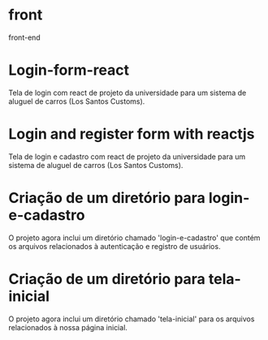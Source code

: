 # front
front-end
# Login-form-react
Tela de login com react de projeto da universidade para um sistema de aluguel de carros (Los Santos Customs).
# Login and register form with reactjs
Tela de login e cadastro com react de projeto da universidade para um sistema de aluguel de carros (Los Santos Customs).
# Criação de um diretório para login-e-cadastro
O projeto agora inclui um diretório chamado 'login-e-cadastro' que contém os arquivos relacionados à autenticação e registro de usuários.
# Criação de um diretório para tela-inicial
O projeto agora inclui um diretório chamado 'tela-inicial' para os arquivos relacionados à nossa página inicial.